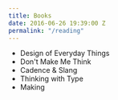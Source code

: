 ```yaml
---
title: Books
date: 2016-06-26 19:39:00 Z
permalink: "/reading"
---
```


* Design of Everyday Things
* Don't Make Me Think
* Cadence & Slang
* Thinking with Type
* Making 
